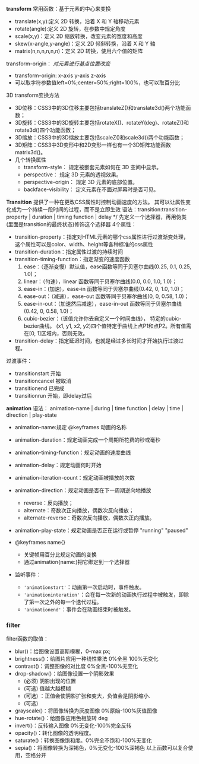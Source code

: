 **transform**
常用函数：基于元素的中心来变换
- translate(x,y):定义 2D 转换，沿着 X 和 Y 轴移动元素
- rotate(angle):定义 2D 旋转，在参数中规定角度
- scale(x,y)：定义 2D 缩放转换，改变元素的宽度和高度
- skew(x-angle,y-angle)：定义 2D 倾斜转换，沿着 X 和 Y 轴
- matrix(n,n,n,n,n,n)：定义 2D 转换，使用六个值的矩阵

transform-origin：
*对元素进行基点位置改变*
- transform-origin: x-axis y-axis z-axis
- 可以取字符参数值left=0%;center=50%;right=100%，也可以取百分比

3D transform变换方法
- 3D位移：CSS3中的3D位移主要包括translateZ()和translate3d()两个功能函数；
- 3D旋转：CSS3中的3D旋转主要包括rotateX()、rotateY(deg)、rotateZ()和rotate3d()四个功能函数；
- 3D缩放：CSS3中的3D缩放主要包括scaleZ()和scale3d()两个功能函数；
- 3D矩阵：CSS3中3D变形中和2D变形一样也有一个3D矩阵功能函数matrix3d()。
- 几个转换属性
  - transform-style： 规定被嵌套元素如何在 3D 空间中显示。
  - perspective： 规定 3D 元素的透视效果。
  - perspective-origin： 规定 3D 元素的底部位置。
  - backface-visibility： 定义元素在不面对屏幕时是否可见。

**Transition**
提供了一种在更改CSS属性时控制动画速度的方法。 其可以让属性变化成为一个持续一段时间的过程，而不是立即生效
语法：transition:transition-property | duration | timing function | delay */
先定义一个选择器，再用伪类(里面是transition的最终状态)修饰这个选择器
4个属性：
- transition-property：指定对HTML元素的哪个css属性进行过渡渐变处理，这个属性可以是color、width、height等各种标准的css属性
- transition-duration：指定属性过渡的持续时间
- transition-timing-function：指定渐变的速度函数
  1. ease：（逐渐变慢）默认值，ease函数等同于贝塞尔曲线(0.25, 0.1, 0.25, 1.0)；
  2. linear：（匀速），linear 函数等同于贝塞尔曲线(0.0, 0.0, 1.0, 1.0)；
  3. ease-in：(加速)，ease-in 函数等同于贝塞尔曲线(0.42, 0, 1.0, 1.0)；
  4. ease-out：（减速），ease-out 函数等同于贝塞尔曲线(0, 0, 0.58, 1.0)；
  5. ease-in-out：（加速然后减速），ease-in-out 函数等同于贝塞尔曲线(0.42, 0, 0.58, 1.0)；
  6. cubic-bezier：（该值允许你去自定义一个时间曲线）， 特定的cubic-bezier曲线。 (x1, y1, x2, y2)四个值特定于曲线上点P1和点P2。所有值需在[0, 1]区域内，否则无效。
- transition-delay：指定延迟时间，也就是经过多长时间才开始执行过渡过程。

过渡事件：
- transitionstart   开始
- transitioncancel  被取消
- transitionend     已完成
- transitionrun     开始，即delay过后

**animation**
语法： animation-name | during | time function | delay | time | direction | play-state
- animation-name:规定 @keyframes 动画的名称
- animation-duration：规定动画完成一个周期所花费的秒或毫秒
- animation-timing-function：规定动画的速度曲线
- animation-delay：规定动画何时开始
- animation-iteration-count：规定动画被播放的次数
- animation-direction：规定动画是否在下一周期逆向地播放
  - reverse：反向播放；
  - alternate：奇数次正向播放，偶数次反向播放；
  - alternate-reverse：奇数次反向播放，偶数次正向播放。
- animation-play-state：规定动画是否正在运行或暂停 "running" "paused"

- @keyframes name{}
  - 关键帧用百分比规定动画的变换
  - 通过animation{name:}把它绑定到一个选择器

- 监听事件：
  - ` 'animationstart' `：动画第一次启动时，事件触发。
  - ` 'animationinteration' `：会在每一次新的动画执行过程中被触发，即除了第一次之外的每一个迭代过程。
  - ` 'animationend' `：事件会在动画结束时被触发。

### filter
filter函数的取值：
- blur()：给图像设置高斯模糊，0-max px;
- brightness()：给图片应用一种线性乘法 0%全黑  100%无变化
- contrast()：调整图像的对比度  0%全黑-100%无变化
- drop-shadow()：给图像设置一个阴影效果
  - <offset-x> <offset-y> (必须) 阴影出现的位置
  - <blur-radius> (可选) 值越大越模糊
  - <spread-radius>(可选) ：正值会使阴影扩张和变大，负值会是阴影缩小.
  - <color> (可选)
- grayscale()：将图像转换为灰度图像 0%原始-100%灰值图像
- hue-rotate()：给图像应用色相旋转 deg
- invert()：反转输入图像 0%无变化-100%完全反转
- opacity()：转化图像的透明程度。
- saturate()：转换图像饱和度。0%完全不饱和-100%无变化
- sepia()：将图像转换为深褐色，0%无变化-100%深褐色
以上函数可以复合使用，空格分开
